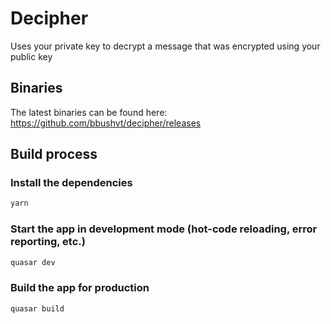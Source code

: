 # Decipher

Uses your private key to decrypt a message that was encrypted using your public key

## Binaries

The latest binaries can be found here: https://github.com/bbushvt/decipher/releases

## Build process

### Install the dependencies
```bash
yarn
```

### Start the app in development mode (hot-code reloading, error reporting, etc.)
```bash
quasar dev
```


### Build the app for production
```bash
quasar build
```

